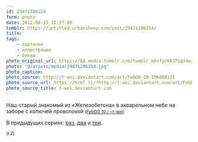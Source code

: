 ```yaml
---
id: 29471286154
form: photo
date: 2012-08-15 12:37:00
tumblr: https://untitled.urbansheep.com/post/29471286154/
title:
tags:
    - картинки
    - иллюстрации
    - буквы
photo_original_url: https://64.media.tumblr.com/tumblr_m8sfycKkJP1qz4wzio1_1280.jpg
photo: "@/assets/media/29471286154.jpg"
photo_caption:
photo_source: http://t-wei.deviantart.com/art/FebDD-10-196888121
photo_source_url: https://href.li/?http://t-wei.deviantart.com/art/FebDD-10-196888121
photo_source_title: t-wei.deviantart.com
---
```


<p>Наш старый знакомый из «Железобетона» в акварельном небе на заборе с колючей проволокой  <small>(<a href="http://t-wei.deviantart.com/art/FebDD-10-196888121">FebDD 10 / ~t-wei</a>)</small></p>

<p>В предыдущих сериях: <a href="http://untitled.urbansheep.ru/post/18349814/i-seldom-do-tekkonkinkreet">раз</a>, <a href="http://untitled.urbansheep.ru/post/18349768/i-seldom-do-tekkonkinkreet">два</a> и <a href="http://untitled.urbansheep.ru/post/18343361/i-seldom-do-tekkonkinkreet">три</a>.</p>

<p><small>(r.2)</small></p>
